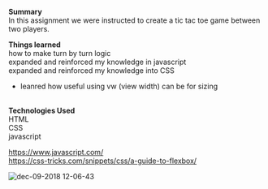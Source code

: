  <strong>Summary</strong><br/>
In this assignment we were instructed to create a tic tac toe game between two players. 

<strong>Things learned</strong><br/>
how to make turn by turn logic<br/>
expanded and reinforced my knowledge in javascript<br/>
expanded and reinforced my knowledge into CSS<br/>
 - leanred how useful using vw (view width) can be for sizing<br/>
 
<br/>
<strong>Technologies Used</strong><br/>
HTML<br/>
CSS<br/>
javascript<br/>

https://www.javascript.com/ <br/>
https://css-tricks.com/snippets/css/a-guide-to-flexbox/

![dec-09-2018 12-06-43](https://user-images.githubusercontent.com/44300521/49700307-ecc2c680-fbaa-11e8-9a97-d824a560151a.gif)
